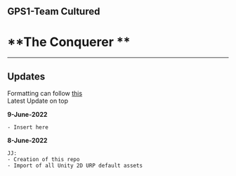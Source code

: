 ## GPS1-Team Cultured
# **The Conquerer **

---
## **Updates**
Formatting can follow [this](https://docs.github.com/en/get-started/writing-on-github/getting-started-with-writing-and-formatting-on-github/basic-writing-and-formatting-syntax)
<br/>Latest Update on top
<!-- Start of updates -->
**9-June-2022**
```
- Insert here
```
**8-June-2022**
```
JJ:
- Creation of this repo
- Import of all Unity 2D URP default assets
```
<!-- End of updates -->
